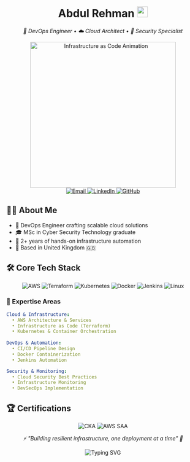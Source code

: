 <h1 align="center">
  Abdul Rehman
  <img src="https://media.giphy.com/media/hvRJCLFzcasrR4ia7z/giphy.gif" width="28"/>
</h1>

<p align="center">
  <em>🚀 DevOps Engineer • ☁️ Cloud Architect • 🔐 Security Specialist</em>
</p>

<div align="center">
  <img src="https://media.giphy.com/media/xT9C25UNTwfZuk85WP/giphy.gif" width="380" alt="Infrastructure as Code Animation"/>
</div>

<div align="center">
  <a href="mailto:arehmanrar@gmail.com">
    <img src="https://img.shields.io/badge/Email-D14836?style=for-the-badge&logo=gmail&logoColor=white" alt="Email"/>
  </a>
  <a href="https://linkedin.com/in/abdulrehmanar1">
    <img src="https://img.shields.io/badge/LinkedIn-0077B5?style=for-the-badge&logo=linkedin&logoColor=white" alt="LinkedIn"/>
  </a>
  <a href="https://github.com/YourGitHubUsername">
    <img src="https://img.shields.io/badge/GitHub-100000?style=for-the-badge&logo=github&logoColor=white" alt="GitHub"/>
  </a>
</div>

## 👨‍💻 About Me
- 🌟 DevOps Engineer crafting scalable cloud solutions
- 🎓 MSc in Cyber Security Technology graduate
- 🏢 2+ years of hands-on infrastructure automation
- 📍 Based in United Kingdom 🇬🇧

## 🛠️ Core Tech Stack

<p align="center">
  <img src="https://img.shields.io/badge/AWS-232F3E?style=for-the-badge&logo=amazonaws&logoColor=white" alt="AWS"/>
  <img src="https://img.shields.io/badge/Terraform-844FBA?style=for-the-badge&logo=terraform&logoColor=white" alt="Terraform"/>
  <img src="https://img.shields.io/badge/Kubernetes-326CE5?style=for-the-badge&logo=kubernetes&logoColor=white" alt="Kubernetes"/>
  <img src="https://img.shields.io/badge/Docker-2496ED?style=for-the-badge&logo=docker&logoColor=white" alt="Docker"/>
  <img src="https://img.shields.io/badge/Jenkins-D33833?style=for-the-badge&logo=jenkins&logoColor=white" alt="Jenkins"/>
  <img src="https://img.shields.io/badge/Linux-FCC624?style=for-the-badge&logo=linux&logoColor=black" alt="Linux"/>
</p>

### 🎯 Expertise Areas
```yaml
Cloud & Infrastructure:
  • AWS Architecture & Services
  • Infrastructure as Code (Terraform)
  • Kubernetes & Container Orchestration
  
DevOps & Automation:
  • CI/CD Pipeline Design
  • Docker Containerization
  • Jenkins Automation

Security & Monitoring:
  • Cloud Security Best Practices
  • Infrastructure Monitoring
  • DevSecOps Implementation
```

## 🏆 Certifications
<div align="center">
  <img src="https://img.shields.io/badge/CKA-326CE5?style=for-the-badge&logo=kubernetes&logoColor=white" alt="CKA"/>
  <img src="https://img.shields.io/badge/AWS_SAA-232F3E?style=for-the-badge&logo=amazonaws&logoColor=white" alt="AWS SAA"/>
</div>


<p align="center">
  <em>⚡ "Building resilient infrastructure, one deployment at a time" 🚀</em>
</p>

<p align="center">
  <img src="https://readme-typing-svg.herokuapp.com?font=Fira+Code&pause=1000&color=2196F3&center=true&width=435&lines=DevOps+Engineer;Cloud+Architect;Infrastructure+Specialist;Security+Expert" alt="Typing SVG"/>
</p>
